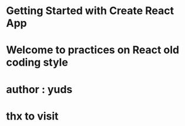 # Getting Started with Create React App

# Welcome to practices on React old coding style

# author : yuds

# thx to visit
